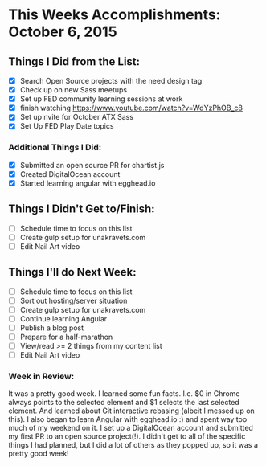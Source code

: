 # This Weeks Accomplishments: October 6, 2015

## Things I Did from the List:
- [x] Search Open Source projects with the need design tag
- [x] Check up on new Sass meetups
- [x] Set up FED community learning sessions at work
- [x] finish watching https://www.youtube.com/watch?v=WdYzPhOB_c8
- [x] Set up nvite for October ATX Sass
- [x] Set Up FED Play Date topics

### Additional Things I Did:
- [x] Submitted an open source PR for chartist.js
- [x] Created DigitalOcean account
- [x] Started learning angular with egghead.io

## Things I Didn't Get to/Finish:
- [ ] Schedule time to focus on this list
- [ ] Create gulp setup for unakravets.com
- [ ] Edit Nail Art video

## Things I'll do Next Week:
- [ ] Schedule time to focus on this list
- [ ] Sort out hosting/server situation
- [ ] Create gulp setup for unakravets.com
- [ ] Continue learning Angular
- [ ] Publish a blog post
- [ ] Prepare for a half-marathon
- [ ] View/read >= 2 things from my content list
- [ ] Edit Nail Art video

### Week in Review:
It was a pretty good week. I learned some fun facts. I.e. $0 in Chrome always points to the selected element and $1 selects the last selected element. And learned about Git interactive rebasing (albeit I messed up on this). I also began to learn Angular with egghead.io :) and spent way too much of my weekend on it. I set up a DigitalOcean account and submitted my first PR to an open source project(!). I didn't get to all of the specific things I had planned, but I did a lot of others as they popped up, so it was a pretty good week!
